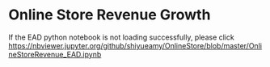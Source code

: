 # Online Store Revenue Growth
If the EAD python notebook is not loading successfully, please click https://nbviewer.jupyter.org/github/shiyueamy/OnlineStore/blob/master/OnlineStoreRevenue_EAD.ipynb

